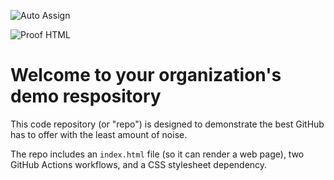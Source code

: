 ![Auto Assign](https://github.com/Sirena-Technologies/demo-repository/actions/workflows/auto-assign.yml/badge.svg)

![Proof HTML](https://github.com/Sirena-Technologies/demo-repository/actions/workflows/proof-html.yml/badge.svg)

# Welcome to your organization's demo respository
This code repository (or "repo") is designed to demonstrate the best GitHub has to offer with the least amount of noise.

The repo includes an `index.html` file (so it can render a web page), two GitHub Actions workflows, and a CSS stylesheet dependency.
